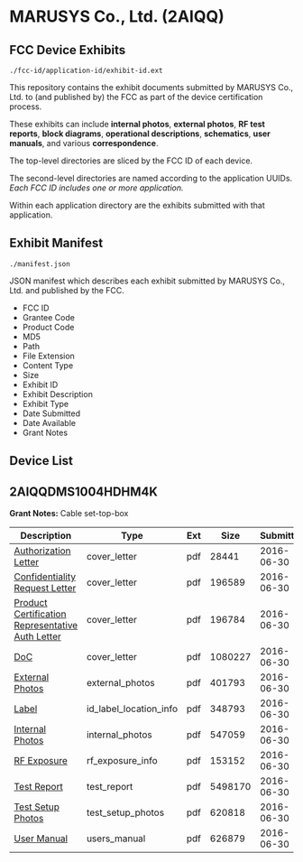 # MARUSYS Co., Ltd. (2AIQQ)
## FCC Device Exhibits

```
./fcc-id/application-id/exhibit-id.ext
```

This repository contains the exhibit documents submitted by MARUSYS Co., Ltd. to (and published by) the FCC as part of the device certification process.

These exhibits can include **internal photos**, **external photos**, **RF test reports**, **block diagrams**, **operational descriptions**, **schematics**, **user manuals**, and various **correspondence**.

The top-level directories are sliced by the FCC ID of each device.

The second-level directories are named according to the application UUIDs. *Each FCC ID includes one or more application.*

Within each application directory are the exhibits submitted with that application. 

## Exhibit Manifest

```
./manifest.json
```

JSON manifest which describes each exhibit submitted by MARUSYS Co., Ltd. and published by the FCC.

- FCC ID
- Grantee Code
- Product Code
- MD5
- Path
- File Extension
- Content Type
- Size
- Exhibit ID
- Exhibit Description
- Exhibit Type
- Date Submitted
- Date Available
- Grant Notes

## Device List
## 2AIQQDMS1004HDHM4K
**Grant Notes:** Cable set-top-box

| Description | Type | Ext | Size | Submitted | Available |
| ----------- | ---- | --- | ---- | --------- | --------- |
| [Authorization Letter](2AIQQDMS1004HDHM4K/40bd61c96e6e3471dd19e42341e0baff/3046967.pdf) | cover_letter | pdf | 28441 | 2016-06-30 | 2016-06-30 |
| [Confidentiality Request Letter](2AIQQDMS1004HDHM4K/40bd61c96e6e3471dd19e42341e0baff/3046968.pdf) | cover_letter | pdf | 196589 | 2016-06-30 | 2016-06-30 |
| [Product Certification Representative Auth Letter](2AIQQDMS1004HDHM4K/40bd61c96e6e3471dd19e42341e0baff/3046969.pdf) | cover_letter | pdf | 196784 | 2016-06-30 | 2016-06-30 |
| [DoC](2AIQQDMS1004HDHM4K/40bd61c96e6e3471dd19e42341e0baff/3046970.pdf) | cover_letter | pdf | 1080227 | 2016-06-30 | 2016-06-30 |
| [External Photos](2AIQQDMS1004HDHM4K/40bd61c96e6e3471dd19e42341e0baff/3046977.pdf) | external_photos | pdf | 401793 | 2016-06-30 | 2016-12-27 |
| [Label](2AIQQDMS1004HDHM4K/40bd61c96e6e3471dd19e42341e0baff/3046980.pdf) | id_label_location_info | pdf | 348793 | 2016-06-30 | 2016-06-30 |
| [Internal Photos](2AIQQDMS1004HDHM4K/40bd61c96e6e3471dd19e42341e0baff/3046978.pdf) | internal_photos | pdf | 547059 | 2016-06-30 | 2016-12-27 |
| [RF Exposure](2AIQQDMS1004HDHM4K/40bd61c96e6e3471dd19e42341e0baff/3046974.pdf) | rf_exposure_info | pdf | 153152 | 2016-06-30 | 2016-06-30 |
| [Test Report](2AIQQDMS1004HDHM4K/40bd61c96e6e3471dd19e42341e0baff/3046975.pdf) | test_report | pdf | 5498170 | 2016-06-30 | 2016-06-30 |
| [Test Setup Photos](2AIQQDMS1004HDHM4K/40bd61c96e6e3471dd19e42341e0baff/3046976.pdf) | test_setup_photos | pdf | 620818 | 2016-06-30 | 2016-12-27 |
| [User Manual](2AIQQDMS1004HDHM4K/40bd61c96e6e3471dd19e42341e0baff/3046979.pdf) | users_manual | pdf | 626879 | 2016-06-30 | 2016-12-27 |
